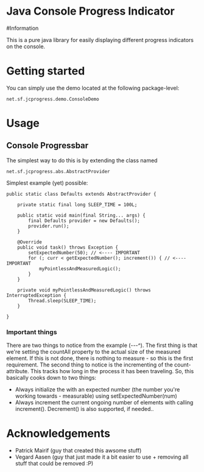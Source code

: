 Java Console Progress Indicator
==============

#Information

This is a pure java library for easily displaying different progress indicators on the console.

# Getting started

You can simply use the demo located at the following package-level:

    net.sf.jcprogress.demo.ConsoleDemo

# Usage

## Console Progressbar

The simplest way to do this is by extending the class named

    net.sf.jcprogress.abs.AbstractProvider

Simplest example (yet) possible:

    public static class Defaults extends AbstractProvider {

        private static final long SLEEP_TIME = 100L;

        public static void main(final String... args) {
            final Defaults provider = new Defaults();
            provider.run();
        }

        @Override
        public void task() throws Exception {
            setExpectedNumber(50); // <---- IMPORTANT
            for (; curr < getExpectedNumber(); increment()) { // <---- IMPORTANT
                myPointlessAndMeasuredLogic();
            }
        }

        private void myPointlessAndMeasuredLogic() throws InterruptedException {
            Thread.sleep(SLEEP_TIME);
        }

    }

### Important things

There are two things to notice from the example (---^). The first thing is that we're setting the countAll property to the actual size of the
measured element. If this is not done, there is nothing to measure - so this is the first requirement. The second thing to notice
is the incrementing of the count-attribute. This tracks how long in the process it has been traveling.
So, this basically cooks down to two things:

* Always initialize the with an expected number (the number you're working towards - measurable) using setExpectedNumber(num)
* Always increment the current ongoing number of elements with calling increment(). Decrement() is also supported, if needed..


# Acknowledgements

* Patrick Mairif (guy that created this awsome stuff)
* Vegard Aasen (guy that just made it a bit easier to use + removing all stuff that could be removed :P)
